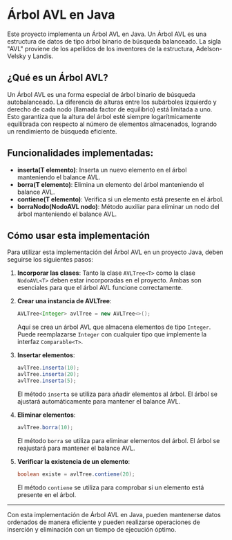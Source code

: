 # Árbol AVL en Java

Este proyecto implementa un Árbol AVL en Java. Un Árbol AVL es una estructura de datos de tipo árbol binario de búsqueda balanceado. La sigla "AVL" proviene de los apellidos de los inventores de la estructura, Adelson-Velsky y Landis.

## ¿Qué es un Árbol AVL?

Un Árbol AVL es una forma especial de árbol binario de búsqueda autobalanceado. La diferencia de alturas entre los subárboles izquierdo y derecho de cada nodo (llamada factor de equilibrio) está limitada a uno. Esto garantiza que la altura del árbol esté siempre logarítmicamente equilibrada con respecto al número de elementos almacenados, logrando un rendimiento de búsqueda eficiente.

## Funcionalidades implementadas:

- **inserta(T elemento)**: Inserta un nuevo elemento en el árbol manteniendo el balance AVL.
- **borra(T elemento)**: Elimina un elemento del árbol manteniendo el balance AVL.
- **contiene(T elemento)**: Verifica si un elemento está presente en el árbol.
- **borraNodo(NodoAVL<T> nodo)**: Método auxiliar para eliminar un nodo del árbol manteniendo el balance AVL.

## Cómo usar esta implementación

Para utilizar esta implementación del Árbol AVL en un proyecto Java, deben seguirse los siguientes pasos:

1. **Incorporar las clases**: Tanto la clase `AVLTree<T>` como la clase `NodoAVL<T>` deben estar incorporadas en el proyecto. Ambas son esenciales para que el árbol AVL funcione correctamente.

2. **Crear una instancia de AVLTree**:
   ```java
   AVLTree<Integer> avlTree = new AVLTree<>();
   ```
   Aquí se crea un árbol AVL que almacena elementos de tipo `Integer`. Puede reemplazarse `Integer` con cualquier tipo que implemente la interfaz `Comparable<T>`.

3. **Insertar elementos**:
   ```java
   avlTree.inserta(10);
   avlTree.inserta(20);
   avlTree.inserta(5);
   ```
   El método `inserta` se utiliza para añadir elementos al árbol. El árbol se ajustará automáticamente para mantener el balance AVL.

4. **Eliminar elementos**:
   ```java
   avlTree.borra(10);
   ```
   El método `borra` se utiliza para eliminar elementos del árbol. El árbol se reajustará para mantener el balance AVL.

5. **Verificar la existencia de un elemento**:
   ```java
   boolean existe = avlTree.contiene(20);
   ```
   El método `contiene` se utiliza para comprobar si un elemento está presente en el árbol.

--- 

Con esta implementación de Árbol AVL en Java, pueden mantenerse datos ordenados de manera eficiente y pueden realizarse operaciones de inserción y eliminación con un tiempo de ejecución óptimo.
